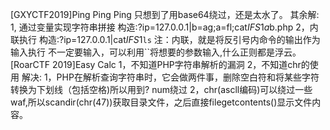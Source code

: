 [GXYCTF2019]Ping Ping Ping
只想到了用base64绕过，还是太水了。
其余解:
1, 通过变量实现字符串拼接
构造:?ip=127.0.0.1|b=ag;a=fl;cat$IFS$1$a$b.php
2，内联执行
构造:?ip=127.0.0.1|cat$IFS$1`ls`
注：内联，就是将反引号内命令的输出作为输入执行
不一定要输入，可以利用``将想要的参数输入,什么正则都是浮云。
[RoarCTF 2019]Easy Calc
1，不知道PHP字符串解析的漏洞
2，不知道chr的使用
解决:
1，PHP在解析查询字符串时，它会做两件事，删除空白符和将某些字符转换为下划线（包括空格)所以用到? num绕过
2，chr(ascll编码)可以绕过一些waf,所以scandir(chr(47))获取目录文件，之后直接filegetcontents()显示文件内容。
